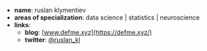 - **name**: ruslan klymentiev
- **areas of specialization**: data science | statistics | neuroscience 
- **links**:
  - **blog**: [www.defme.xyz](https://defme.xyz/)
  - **twitter**: [\@ruslan_kl](https://twitter.com/ruslan_kl)
